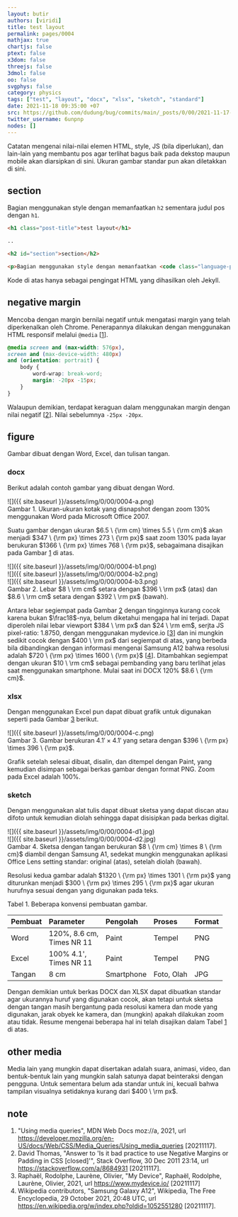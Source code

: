 ```yaml
---
layout: butir
authors: [viridi]
title: test layout
permalink: pages/0004
mathjax: true
chartjs: false
ptext: false
x3dom: false
threejs: false
3dmol: false
oo: false
svgphys: false
category: physics
tags: ["test", "layout", "docx", "xlsx", "sketch", "standard"]
date: 2021-11-18 09:35:00 +07
src: https://github.com/dudung/bug/commits/main/_posts/0/00/2021-11-17-test-layout.md
twitter_username: 6unpnp
nodes: []
---
```

Catatan mengenai nilai-nilai elemen HTML, style, JS (bila diperlukan), dan lain-lain yang membantu pos agar terlihat bagus baik pada dekstop maupun mobile akan diarsipkan di sini. Ukuran gambar standar pun akan diletakkan di sini.


## section
Bagian menggunakan style dengan memanfaatkan `h2` sementara judul pos dengan `h1`.

```html
<h1 class="post-title">test layout</h1>

..

<h2 id="section">section</h2>

<p>Bagian menggunakan style dengan memanfaatkan <code class="language-plaintext highlighter-rouge">h2</code> sementara judul pos dengan <code class="language-plaintext highlighter-rouge">h1</code>.</p>
```

Kode di atas hanya sebagai pengingat HTML yang dihasilkan oleh Jekyll.


## negative margin
Mencoba dengan margin bernilai negatif untuk mengatasi margin yang telah diperkenalkan oleh Chrome. Penerapannya dilakukan dengan menggunakan HTML responsif melalui `@media` [[1](#r01)].

```css
@media screen and (max-width: 576px), 
screen and (max-device-width: 480px)
and (orientation: portrait) {
	body {
		word-wrap: break-word;
		margin: -20px -15px;
	}
}
```

Walaupun demikian, terdapat keraguan dalam menggunakan margin dengan nilai negatif [[2](#r02)]. Nilai sebelumnya `-25px -20px`.


## figure
Gambar dibuat dengan Word, Excel, dan tulisan tangan.

### docx
Berikut adalah contoh gambar yang dibuat dengan Word.

![]({{ site.baseurl }}/assets/img/0/00/0004-a.png) \
Gambar <a name="fig1">1</a>. Ukuran-ukuran kotak yang disnapshot dengan zoom 130% menggunakan Word pada Microsoft Office 2007.

Suatu gambar dengan ukuran $6.5 \ {\rm cm} \times 5.5 \ {\rm cm}$ akan menjadi $347 \ {\rm px} \times 273 \ {\rm px}$ saat zoom $130\%$ pada layar berukuran $1366 \ {\rm px} \times 768 \ {\rm px}$, sebagaimana disajikan pada Gambar [1](#fig1) di atas.

![]({{ site.baseurl }}/assets/img/0/00/0004-b1.png) \
![]({{ site.baseurl }}/assets/img/0/00/0004-b2.png) \
![]({{ site.baseurl }}/assets/img/0/00/0004-b3.png) \
Gambar <a name="fig2">2</a>. Lebar $8 \ \rm cm$ setara dengan $396 \ \rm px$ (atas) dan $8.6 \ \rm cm$ setara dengan $392 \ \rm px$ (bawah).

Antara lebar segiempat pada Gambar [2](#fig2) dengan tingginnya kurang cocok karena bukan $\frac18$-nya, belum diketahui mengapa hal ini terjadi. Dapat diperoleh nilai lebar viewport $384 \ \rm px$ dan $24 \ \rm em$, serjta JS pixel-ratio: 1.8750, dengan menggunakan mydevice.io [[3](#r03)] dan ini mungkin sedikit cocok dengan $400 \ \rm px$ dari segiempat di atas, yang berbeda bila dibandingkan dengan informasi mengenai Samsung A12 bahwa resolusi adalah $720 \ {\rm px} \times 1600 \ {\rm px}$ [[4](#r04)]. Ditambahkan segiempat dengan ukuran $10 \ \rm cm$ sebagai pembanding yang baru terlihat jelas saat menggunakan smartphone. Mulai saat ini DOCX $120\%$ $8.6 \ {\rm cm}$.

### xlsx
Dengan menggunakan Excel pun dapat dibuat grafik untuk digunakan seperti pada Gambar [3](#fig3) berikut.

![]({{ site.baseurl }}/assets/img/0/00/0004-c.png) \
Gambar <a name="fig3">3</a>. Gambar berukuran $4.1' \times 4.1'$ yang setara dengan $396  \ {\rm px} \times 396  \ {\rm px}$.

Grafik setelah selesai dibuat, disalin, dan ditempel dengan Paint, yang kemudian disimpan sebagai berkas gambar dengan format PNG. Zoom pada Excel adalah $100\%$.

### sketch
Dengan menggunakan alat tulis dapat dibuat sketsa yang dapat discan atau difoto untuk kemudian diolah sehingga dapat disisipkan pada berkas digital.

![]({{ site.baseurl }}/assets/img/0/00/0004-d1.jpg) \
![]({{ site.baseurl }}/assets/img/0/00/0004-d2.jpg) \
Gambar <a name="fig4">4</a>. Sketsa dengan tangan berukuran $8 \ {\rm cm} \times 8 \ {\rm cm}$ diambil dengan Samsung A1, sedekat mungkin menggunakan aplikasi Office Lens setting standar: original (atas), setelah diolah (bawah).

Resolusi kedua gambar adalah $1320 \ {\rm px} \times 1301 \ {\rm px}$ yang diturunkan menjadi $300 \ {\rm px} \times 295 \ {\rm px}$ agar ukuran hurufnya sesuai dengan yang digunakan pada teks.

Tabel <a name="tab1">1</a>. Beberapa konvensi pembuatan gambar.

Pembuat | Parameter | Pengolah | Proses | Format
:- | :- | :- | :- | :-
Word | 120%, 8.6 cm, <br> Times NR 11 | Paint | Tempel | PNG
Excel | 100% 4.1', <br> Times NR 11  | Paint | Tempel | PNG
Tangan | 8 cm | Smartphone | Foto, Olah | JPG

Dengan demikian untuk berkas DOCX dan XLSX dapat dibuatkan standar agar ukurannya huruf yang digunakan cocok, akan tetapi untuk sketsa dengan tangan masih bergantung pada resolusi kamera dan mode yang digunakan, jarak obyek ke kamera, dan (mungkin) apakah dilakukan zoom atau tidak. Resume mengenai beberapa hal ini telah disajikan dalam Tabel [1](#tab1) di atas.


## other media
Media lain yang mungkin dapat disertakan adalah suara, animasi, video, dan bentuk-bentuk lain yang mungkin salah satunya dapat beinteraksi dengan pengguna. Untuk sementara belum ada standar untuk ini, kecuali bahwa tampilan visualnya setidaknya kurang dari $400 \ \rm px$.


## note
1. <a name="r01"></a>"Using media queries", MDN Web Docs moz://a, 2021, url <https://developer.mozilla.org/en-US/docs/Web/CSS/Media_Queries/Using_media_queries> [20211117].
2. <a name="r02"></a>David Thomas, "Answer to 'Is it bad practice to use Negative Margins or Padding in CSS [closed]'", Stack Overflow, 30 Dec 2011 23:14, url <https://stackoverflow.com/a/8684931> [20211117].
3. <a name="r03"></a>Raphaël, Rodolphe, Laurène, Olivier, "My Device", Raphaël, Rodolphe, Laurène, Olivier, 2021, url <https://www.mydevice.io/> [20211117]
4. <a name="r04"></a>Wikipedia contributors, "Samsung Galaxy A12", Wikipedia, The Free Encyclopedia, 29 October 2021, 20:48 UTC, url <https://en.wikipedia.org/w/index.php?oldid=1052551280> [20211117].
